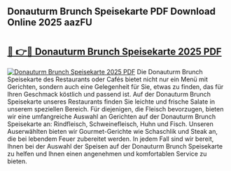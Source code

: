 ## Donauturm Brunch Speisekarte PDF Download Online 2025 aazFU

# <h2><a href="http://gc5hm5p.nevu.top/?p=Donauturm+Brunch+Speisekarte">🔗 👉🔴 Donauturm Brunch Speisekarte 2025 PDF</a></h2>

[![Donauturm Brunch Speisekarte 2025 PDF](https://i.imgur.com/dBaPXMq.png)](http://gc5hm5p.nevu.top/?p=Donauturm+Brunch+Speisekarte)
Die Donauturm Brunch Speisekarte des Restaurants oder Cafés bietet nicht nur ein Menü mit Gerichten, sondern auch eine Gelegenheit für Sie, etwas zu finden, das für Ihren Geschmack köstlich und passend ist. Auf der Donauturm Brunch Speisekarte unseres Restaurants finden Sie leichte und frische Salate in unserem speziellen Bereich. Für diejenigen, die Fleisch bevorzugen, bieten wir eine umfangreiche Auswahl an Gerichten auf der Donauturm Brunch Speisekarte an: Rindfleisch, Schweinefleisch, Huhn und Fisch. Unseren Auserwählten bieten wir Gourmet-Gerichte wie Schaschlik und Steak an, die bei lebendem Feuer zubereitet werden. In jedem Fall sind wir bereit, Ihnen bei der Auswahl der Speisen auf der Donauturm Brunch Speisekarte zu helfen und Ihnen einen angenehmen und komfortablen Service zu bieten.
